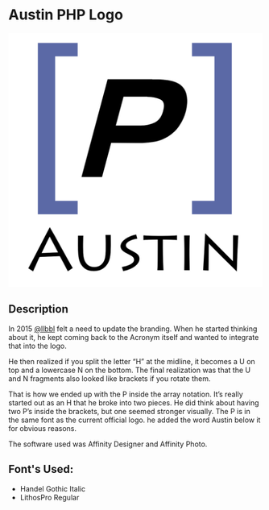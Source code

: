 # Austin PHP Logo

![Austin PHP logo](/austinPHPlogo.jpg)

## Description

In 2015 [@llbbl](https://github.com/llbbl) felt a need to update the branding. When he started thinking about it, he kept coming back to the Acronym itself and wanted to integrate that into the logo. 

He then realized if you split the letter “H” at the midline, it becomes a U on top and a lowercase N on the bottom. The final realization was that the U and N fragments also looked like brackets if you rotate them. 

That is how we ended up with the P inside the array notation. It’s really started out as an H that he broke into two pieces. He did think about having two P’s inside the brackets, but one seemed stronger visually. The P is in the same font as the current official logo. he added the word Austin below it for obvious reasons.

The software used was Affinity Designer and Affinity Photo.

## Font's Used: 

- Handel Gothic Italic
- LithosPro Regular
